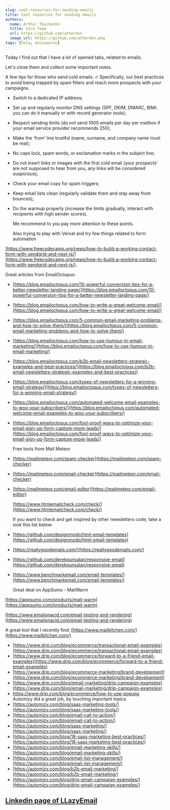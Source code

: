 ```yaml
---
slug: cool-resources-for-sending-emails
title: Cool resources for sending emails
authors:
  name: Arthur Tkachenko
  title: Core Team
  url: https://github.com/atherdon
  image_url: https://github.com/atherdon.png
tags: [hola, docusaurus]
---
```




  Today I find out that I have a lot of opened tabs, related to emails.

  Let's close them and collect some important notes.

  A few tips for those who send cold emails. 🔥 Specifically, our best practices to avoid being trapped by spam filters and reach more prospects with your campaigns.



* Switch to a dedicated IP address;
* Set up and regularly monitor DNS settings (SPF, DKIM, DMARC, BIMI: you can do it manually or with record generator tools);
* Respect sending limits (do not send 1000 emails per day per mailbox if your email service provider recommends 250);
* Make the ‘from’ line trustful (name, surname, and company name must be real);
* No caps lock, spam words, or exclamation marks in the subject line;
* Do not insert links or images with the first cold email (your prospects’ are not supposed to hear from you, any links will be considered suspicious);
* Check your email copy for spam triggers;
* Keep email lists clean (regularly validate them and stay away from bounces);
* Do the warmup properly (increase the limits gradually, interact with recipients with high sender scores).

  Me recommend to you pay more attention to these points.

  Also trying to play with Vercel and try few things related to form automation

[https://www.freecodecamp.org/news/how-to-build-a-working-contact-form-with-sendgrid-and-next-js/](https://www.freecodecamp.org/news/how-to-build-a-working-contact-form-with-sendgrid-and-next-js/).

  Great articles from EmailOctopus:



* [https://blog.emailoctopus.com/10-powerful-conversion-tips-for-a-better-newsletter-landing-page/](https://blog.emailoctopus.com/10-powerful-conversion-tips-for-a-better-newsletter-landing-page/)
* [https://blog.emailoctopus.com/how-to-write-a-great-welcome-email/](https://blog.emailoctopus.com/how-to-write-a-great-welcome-email/)
* [https://blog.emailoctopus.com/5-common-email-marketing-problems-and-how-to-solve-them/](https://blog.emailoctopus.com/5-common-email-marketing-problems-and-how-to-solve-them/)
* [https://blog.emailoctopus.com/how-to-use-humour-in-email-marketing/](https://blog.emailoctopus.com/how-to-use-humour-in-email-marketing/)
* [https://blog.emailoctopus.com/b2b-email-newsletters-strategic-examples-and-best-practices/](https://blog.emailoctopus.com/b2b-email-newsletters-strategic-examples-and-best-practices/)
* [https://blog.emailoctopus.com/types-of-newsletters-for-a-winning-email-strategy/](https://blog.emailoctopus.com/types-of-newsletters-for-a-winning-email-strategy/)
* [https://blog.emailoctopus.com/automated-welcome-email-examples-to-woo-your-subscribers/](https://blog.emailoctopus.com/automated-welcome-email-examples-to-woo-your-subscribers/)
* [https://blog.emailoctopus.com/fool-proof-ways-to-optimize-your-email-sign-up-form-capture-more-leads/](https://blog.emailoctopus.com/fool-proof-ways-to-optimize-your-email-sign-up-form-capture-more-leads/)

  Free tools from Mail Meteor



* [https://mailmeteor.com/spam-checker](https://mailmeteor.com/spam-checker)
* [https://mailmeteor.com/email-checker](https://mailmeteor.com/email-checker)
* [https://mailmeteor.com/email-editor](https://mailmeteor.com/email-editor)

  [https://www.htmlemailcheck.com/check/](https://www.htmlemailcheck.com/check/)

  If you want to check and get inspired by other newsletters code, take a look this list below:



* [https://github.com/designmodo/html-email-templates](https://github.com/designmodo/html-email-templates)
* [https://reallygoodemails.com/](https://reallygoodemails.com/)
* [https://github.com/derekpunsalan/responsive-email](https://github.com/derekpunsalan/responsive-email)
* [https://www.benchmarkemail.com/email-templates/](https://www.benchmarkemail.com/email-templates/)

  Great deal on AppSumo - MailWarm

[https://appsumo.com/products/mail-warm](https://appsumo.com/products/mail-warm).

[https://www.emailonacid.com/email-testing-and-rendering](https://www.emailonacid.com/email-testing-and-rendering)

  A great tool that I recently find: [https://www.mailkitchen.com/](https://www.mailkitchen.com/)



* [https://www.drip.com/blog/ecommerce/transactional-email-examples](https://www.drip.com/blog/ecommerce/transactional-email-examples)
* [https://www.drip.com/blog/ecommerce/forward-to-a-friend-email-examples](https://www.drip.com/blog/ecommerce/forward-to-a-friend-email-examples)
* [https://www.drip.com/blog/ecommerce-marketing/brand-development](https://www.drip.com/blog/ecommerce-marketing/brand-development)
* [https://www.drip.com/blog/email-marketing/drip-campaign-examples](https://www.drip.com/blog/email-marketing/drip-campaign-examples)
* [https://www.drip.com/blog/ecommerce/how-to-use-popups \
](https://www.drip.com/blog/ecommerce/how-to-use-popups)  Automizy did a great job, by touching important topics
* [https://automizy.com/blog/saas-marketing-tools/](https://automizy.com/blog/saas-marketing-tools/)
* [https://automizy.com/blog/email-call-to-action/](https://automizy.com/blog/email-call-to-action/)
* [https://automizy.com/blog/saas-marketing/](https://automizy.com/blog/saas-marketing/)
* [https://automizy.com/blog/18-saas-marketing-best-practices/](https://automizy.com/blog/18-saas-marketing-best-practices/)
* [https://automizy.com/blog/email-marketing-skills/](https://automizy.com/blog/email-marketing-skills/)
* [https://automizy.com/blog/email-list-management/](https://automizy.com/blog/email-list-management/)
* [https://automizy.com/blog/b2b-email-marketing/](https://automizy.com/blog/b2b-email-marketing/)
* [https://automizy.com/blog/drip-email-campaign-examples/](https://automizy.com/blog/drip-email-campaign-examples/)


## [Linkedin page of LLazyEmail](https://www.linkedin.com/company/llazyemail/)
